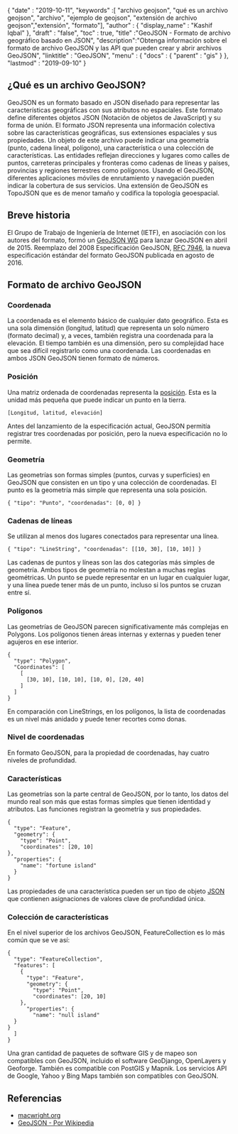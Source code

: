 {
  "date" : "2019-10-11",
  "keywords" :[ "archivo geojson", "qué es un archivo geojson", "archivo", "ejemplo de geojson", "extensión de archivo geojson","extensión", "formato"],
  "author" : {
    "display_name" : "Kashif Iqbal"
},
  "draft" : "false",
  "toc" : true,
  "title" :"GeoJSON - Formato de archivo geográfico basado en JSON",
  "description":"Obtenga información sobre el formato de archivo GeoJSON y las API que pueden crear y abrir archivos GeoJSON",
  "linktitle" : "GeoJSON",
  "menu" : {
    "docs" : {
      "parent" : "gis"
}
},
  "lastmod" : "2019-09-10"
}

## ¿Qué es un archivo GeoJSON?

GeoJSON es un formato basado en JSON diseñado para representar las características geográficas con sus atributos no espaciales. Este formato define diferentes objetos JSON (Notación de objetos de JavaScript) y su forma de unión. El formato JSON representa una información colectiva sobre las características geográficas, sus extensiones espaciales y sus propiedades. Un objeto de este archivo puede indicar una geometría (punto, cadena lineal, polígono), una característica o una colección de características. Las entidades reflejan direcciones y lugares como calles de puntos, carreteras principales y fronteras como cadenas de líneas y países, provincias y regiones terrestres como polígonos. Usando el GeoJSON, diferentes aplicaciones móviles de enrutamiento y navegación pueden indicar la cobertura de sus servicios. Una extensión de GeoJSON es TopoJSON que es de menor tamaño y codifica la topología geoespacial.

## Breve historia ##

El Grupo de Trabajo de Ingeniería de Internet (IETF), en asociación con los autores del formato, formó un [GeoJSON WG](https://datatracker.ietf.org/wg/geojson/charter/) para lanzar GeoJSON en abril de 2015. Reemplazo del 2008 Especificación GeoJSON, [RFC 7946](https://tools.ietf.org/html/rfc7946), la nueva especificación estándar del formato GeoJSON publicada en agosto de 2016.

## Formato de archivo GeoJSON ##

### Coordenada ###

La coordenada es el elemento básico de cualquier dato geográfico. Esta es una sola dimensión (longitud, latitud) que representa un solo número (formato decimal) y, a veces, también registra una coordenada para la elevación. El tiempo también es una dimensión, pero su complejidad hace que sea difícil registrarlo como una coordenada. Las coordenadas en ambos JSON GeoJSON tienen formato de números.

### Posición ###

Una matriz ordenada de coordenadas representa la [posición](https://geojson.org/geojson-spec.html#positions). Esta es la unidad más pequeña que puede indicar un punto en la tierra.

`[Longitud, latitud, elevación]`

Antes del lanzamiento de la especificación actual, GeoJSON permitía registrar tres coordenadas por posición, pero la nueva especificación no lo permite.

### Geometría ###

Las geometrías son formas simples (puntos, curvas y superficies) en GeoJSON que consisten en un tipo y una colección de coordenadas. El punto es la geometría más simple que representa una sola posición.

`{ "tipo": "Punto", "coordenadas": [0, 0] }`

### Cadenas de líneas ###

Se utilizan al menos dos lugares conectados para representar una línea.

`{ "tipo": "LineString", "coordenadas": [[10, 30], [10, 10]] }`

Las cadenas de puntos y líneas son las dos categorías más simples de geometría. Ambos tipos de geometría no molestan a muchas reglas geométricas. Un punto se puede representar en un lugar en cualquier lugar, y una línea puede tener más de un punto, incluso si los puntos se cruzan entre sí.

### Polígonos ###

Las geometrías de GeoJSON parecen significativamente más complejas en Polygons. Los polígonos tienen áreas internas y externas y pueden tener agujeros en ese interior.

```
{
  "type": "Polygon",
  "Coordinates": [
    [
      [30, 10], [10, 10], [10, 0], [20, 40]
    ]
  ]
}
```

En comparación con LineStrings, en los polígonos, la lista de coordenadas es un nivel más anidado y puede tener recortes como donas.

### Nivel de coordenadas ###

En formato GeoJSON, para la propiedad de coordenadas, hay cuatro niveles de profundidad.

### Características ###

Las geometrías son la parte central de GeoJSON, por lo tanto, los datos del mundo real son más que estas formas simples que tienen identidad y atributos. Las funciones registran la geometría y sus propiedades.

```
{
  "type": "Feature",
  "geometry": {
    "type": "Point",
    "coordinates": [20, 10]
},
  "properties": {
    "name": "fortune island"
  }
}

```

Las propiedades de una característica pueden ser un tipo de objeto [JSON](http://json.org/) que contienen asignaciones de valores clave de profundidad única.

### Colección de características ###

En el nivel superior de los archivos GeoJSON, FeatureCollection es lo más común que se ve así:

```
{
  "type": "FeatureCollection",
  "features": [
    {
      "type": "Feature",
      "geometry": {
        "type": "Point",
        "coordinates": [20, 10]
    },
      "properties": {
        "name": "null island"
  }
}
  ]
}
```

Una gran cantidad de paquetes de software GIS y de mapeo son compatibles con GeoJSON, incluido el software GeoDjango, OpenLayers y Geoforge. También es compatible con PostGIS y Mapnik. Los servicios API de Google, Yahoo y Bing Maps también son compatibles con GeoJSON.

## Referencias ##

* [macwright.org](https://macwright.org/2015/03/23/geojson-segundo-mordisco.html)
* [GeoJSON - Por Wikipedia](https://en.wikipedia.org/wiki/GeoJSON)

